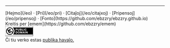 
***
<div class="footer">

<div class="text-small">
[Hejmo](/eo) · [Pri](/eo/pri) · [Citaĵoj](/eo/citajxoj) · [Pripensoj](/eo/pripensoj) · [Fonto](https://github.com/ebzzry/ebzzry.github.io)
</div>
<div class="text-x-small">
Kreitis per [emem](https://github.com/ebzzry/emem)
</div>

<div class="text-x-small">
<a rel="license" href="https://creativecommons.org/publicdomain/zero/1.0/deed.eo"><img alt="CC0 1.0 Universala (CC0 1.0) Publikaĵiga Dediĉo" class="cc" src="/bil/cc0-88x31.png" /></a><br>
Ĉi tiu verko estas <a rel="license" href="https://creativecommons.org/publicdomain/zero/1.0/deed.eo">publika havaĵo.</a><br>
</div>

</div>
